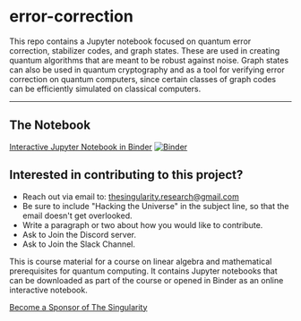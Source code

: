 # error-correction
This repo contains a Jupyter notebook focused on quantum error correction, stabilizer codes, and graph states. These are used in creating quantum algorithms that are meant to be robust against noise. Graph states can also be used in quantum cryptography and as a tool for verifying error correction on quantum computers, since certain classes of graph codes can be efficiently simulated on classical computers. 

---

## The Notebook

[Interactive Jupyter Notebook in Binder](https://mybinder.org/v2/gh/The-Singularity-Research/error-correction/18b3d6a89bb8d7d22b9a4b179ff657e336882adc?filepath=error_correction.ipynb)
[![Binder](https://mybinder.org/badge_logo.svg)](https://mybinder.org/v2/gh/The-Singularity-Research/error-correction/master?filepath=error_correction.ipynb)

## Interested in contributing to this project? 
- Reach out via email to: thesingularity.research@gmail.com
- Be sure to include "Hacking the Universe" in the subject line, so that the email doesn't get overlooked. 
- Write a paragraph or two about how you would like to contribute.
- Ask to Join the Discord server. 
- Ask to Join the Slack Channel.

This is course material for a course on linear algebra and mathematical prerequisites for quantum computing. It contains Jupyter notebooks that can be downloaded as part of the course or opened in Binder as an online interactive notebook. 

[Become a Sponsor of The Singularity](https://github.com/sponsors/The-Singularity-Research)

